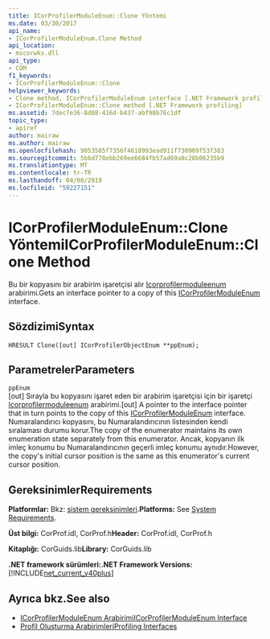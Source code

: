 ```yaml
---
title: ICorProfilerModuleEnum::Clone Yöntemi
ms.date: 03/30/2017
api_name:
- ICorProfilerModuleEnum.Clone Method
api_location:
- mscorwks.dll
api_type:
- COM
f1_keywords:
- ICorProfilerModuleEnum::Clone
helpviewer_keywords:
- Clone method, ICorProfilerModuleEnum interface [.NET Framework profiling]
- ICorProfilerModuleEnum::Clone method [.NET Framework profiling]
ms.assetid: 7dec7e36-8d88-416d-b437-abf98b76c1df
topic_type:
- apiref
author: mairaw
ms.author: mairaw
ms.openlocfilehash: 9053505f7356f4618993ead911f730909f53f383
ms.sourcegitcommit: 5b6d778ebb269ee6684fb57ad69a8c28b06235b9
ms.translationtype: MT
ms.contentlocale: tr-TR
ms.lasthandoff: 04/08/2019
ms.locfileid: "59227151"
---
```

# <a name="icorprofilermoduleenumclone-method"></a><span data-ttu-id="30e0a-102">ICorProfilerModuleEnum::Clone Yöntemi</span><span class="sxs-lookup"><span data-stu-id="30e0a-102">ICorProfilerModuleEnum::Clone Method</span></span>
<span data-ttu-id="30e0a-103">Bu bir kopyasını bir arabirim işaretçisi alır [Icorprofilermoduleenum](../../../../docs/framework/unmanaged-api/profiling/icorprofilermoduleenum-interface.md) arabirimi.</span><span class="sxs-lookup"><span data-stu-id="30e0a-103">Gets an interface pointer to a copy of this [ICorProfilerModuleEnum](../../../../docs/framework/unmanaged-api/profiling/icorprofilermoduleenum-interface.md) interface.</span></span>  
  
## <a name="syntax"></a><span data-ttu-id="30e0a-104">Sözdizimi</span><span class="sxs-lookup"><span data-stu-id="30e0a-104">Syntax</span></span>  
  
```  
HRESULT Clone([out] ICorProfilerObjectEnum **ppEnum);  
```  
  
## <a name="parameters"></a><span data-ttu-id="30e0a-105">Parametreler</span><span class="sxs-lookup"><span data-stu-id="30e0a-105">Parameters</span></span>  
 `ppEnum`  
 <span data-ttu-id="30e0a-106">[out] Sırayla bu kopyasını işaret eden bir arabirim işaretçisi için bir işaretçi [Icorprofilermoduleenum](../../../../docs/framework/unmanaged-api/profiling/icorprofilermoduleenum-interface.md) arabirimi.</span><span class="sxs-lookup"><span data-stu-id="30e0a-106">[out] A pointer to the interface pointer that in turn points to the copy of this [ICorProfilerModuleEnum](../../../../docs/framework/unmanaged-api/profiling/icorprofilermoduleenum-interface.md) interface.</span></span> <span data-ttu-id="30e0a-107">Numaralandırıcı kopyasını, bu Numaralandırıcının listesinden kendi sıralaması durumu korur.</span><span class="sxs-lookup"><span data-stu-id="30e0a-107">The copy of the enumerator maintains its own enumeration state separately from this enumerator.</span></span> <span data-ttu-id="30e0a-108">Ancak, kopyanın ilk imleç konumu bu Numaralandırıcının geçerli imleç konumu aynıdır.</span><span class="sxs-lookup"><span data-stu-id="30e0a-108">However, the copy's initial cursor position is the same as this enumerator's current cursor position.</span></span>  
  
## <a name="requirements"></a><span data-ttu-id="30e0a-109">Gereksinimler</span><span class="sxs-lookup"><span data-stu-id="30e0a-109">Requirements</span></span>  
 <span data-ttu-id="30e0a-110">**Platformlar:** Bkz: [sistem gereksinimleri](../../../../docs/framework/get-started/system-requirements.md).</span><span class="sxs-lookup"><span data-stu-id="30e0a-110">**Platforms:** See [System Requirements](../../../../docs/framework/get-started/system-requirements.md).</span></span>  
  
 <span data-ttu-id="30e0a-111">**Üst bilgi:** CorProf.idl, CorProf.h</span><span class="sxs-lookup"><span data-stu-id="30e0a-111">**Header:** CorProf.idl, CorProf.h</span></span>  
  
 <span data-ttu-id="30e0a-112">**Kitaplığı:** CorGuids.lib</span><span class="sxs-lookup"><span data-stu-id="30e0a-112">**Library:** CorGuids.lib</span></span>  
  
 **<span data-ttu-id="30e0a-113">.NET framework sürümleri:</span><span class="sxs-lookup"><span data-stu-id="30e0a-113">.NET Framework Versions:</span></span>** [!INCLUDE[net_current_v40plus](../../../../includes/net-current-v40plus-md.md)]  
  
## <a name="see-also"></a><span data-ttu-id="30e0a-114">Ayrıca bkz.</span><span class="sxs-lookup"><span data-stu-id="30e0a-114">See also</span></span>

- [<span data-ttu-id="30e0a-115">ICorProfilerModuleEnum Arabirimi</span><span class="sxs-lookup"><span data-stu-id="30e0a-115">ICorProfilerModuleEnum Interface</span></span>](../../../../docs/framework/unmanaged-api/profiling/icorprofilermoduleenum-interface.md)
- [<span data-ttu-id="30e0a-116">Profil Oluşturma Arabirimleri</span><span class="sxs-lookup"><span data-stu-id="30e0a-116">Profiling Interfaces</span></span>](../../../../docs/framework/unmanaged-api/profiling/profiling-interfaces.md)
